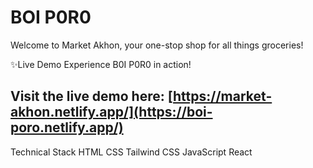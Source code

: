 
# BOI P0R0 ️

Welcome to Market Akhon, your one-stop shop for all things groceries!

✨Live Demo
Experience B0I P0R0 in action! 
## Visit the live demo here: [https://market-akhon.netlify.app/](https://boi-poro.netlify.app/)

Technical Stack
HTML
CSS
Tailwind CSS
JavaScript
React
